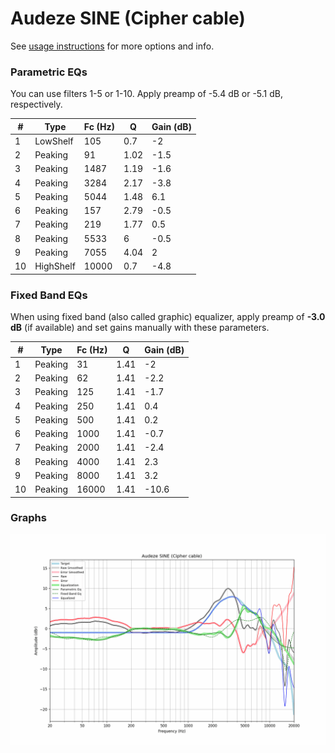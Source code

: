# Audeze SINE (Cipher cable)
See [usage instructions](https://github.com/jaakkopasanen/AutoEq#usage) for more options and info.

### Parametric EQs
You can use filters 1-5 or 1-10. Apply preamp of -5.4 dB or -5.1 dB, respectively.

|   # | Type      |   Fc (Hz) |    Q |   Gain (dB) |
|-----|-----------|-----------|------|-------------|
|   1 | LowShelf  |       105 | 0.7  |        -2   |
|   2 | Peaking   |        91 | 1.02 |        -1.5 |
|   3 | Peaking   |      1487 | 1.19 |        -1.6 |
|   4 | Peaking   |      3284 | 2.17 |        -3.8 |
|   5 | Peaking   |      5044 | 1.48 |         6.1 |
|   6 | Peaking   |       157 | 2.79 |        -0.5 |
|   7 | Peaking   |       219 | 1.77 |         0.5 |
|   8 | Peaking   |      5533 | 6    |        -0.5 |
|   9 | Peaking   |      7055 | 4.04 |         2   |
|  10 | HighShelf |     10000 | 0.7  |        -4.8 |

### Fixed Band EQs
When using fixed band (also called graphic) equalizer, apply preamp of **-3.0 dB** (if available) and set gains manually with these parameters.

|   # | Type    |   Fc (Hz) |    Q |   Gain (dB) |
|-----|---------|-----------|------|-------------|
|   1 | Peaking |        31 | 1.41 |        -2   |
|   2 | Peaking |        62 | 1.41 |        -2.2 |
|   3 | Peaking |       125 | 1.41 |        -1.7 |
|   4 | Peaking |       250 | 1.41 |         0.4 |
|   5 | Peaking |       500 | 1.41 |         0.2 |
|   6 | Peaking |      1000 | 1.41 |        -0.7 |
|   7 | Peaking |      2000 | 1.41 |        -2.4 |
|   8 | Peaking |      4000 | 1.41 |         2.3 |
|   9 | Peaking |      8000 | 1.41 |         3.2 |
|  10 | Peaking |     16000 | 1.41 |       -10.6 |

### Graphs
![](./Audeze%20SINE%20(Cipher%20cable).png)
